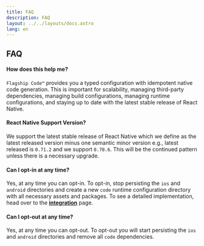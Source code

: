 ```yaml
---
title: FAQ
description: FAQ
layout: ../../layouts/docs.astro
lang: en
---
```


## FAQ

#### How does this help me?

`Flagship Code™` provides you a typed configuration with idempotent native code generation. This is important for scalability, managing third-party dependencies, managing build configurations, managing runtime configurations, and staying up to date with the latest stable release of React Native.

#### React Native Support Version?

We support the latest stable release of React Native which we define as the latest released version minus one semantic minor version e.g., latest released is `0.71.2` and we support `0.70.6`. This will be the continued pattern unless there is a necessary upgrade.

#### Can I opt-in at any time?

Yes, at any time you can opt-in. To opt-in, stop persisting the `ios` and `android` directories and create a new `code` runtime configuration directory with all necessary assets and packages. To see a detailed implementation, head over to the [**integration**](/en/usage/integration) page.

#### Can I opt-out at any time?

Yes, at any time you can opt-out. To opt-out you will start persisting the `ios` and `android` directories and remove all `code` dependencies.
